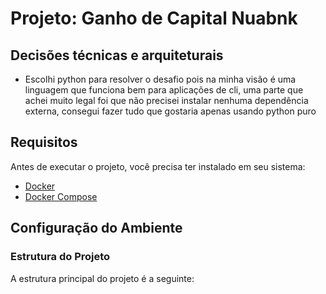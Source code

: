 # Projeto: Ganho de Capital Nuabnk

## Decisões técnicas e arquiteturais
* Escolhi python para resolver o desafio pois na minha visão é uma linguagem que 
funciona bem para aplicações de cli, uma parte que achei muito legal foi que não
precisei instalar nenhuma dependência externa, consegui fazer tudo que gostaria apenas
usando python puro

## Requisitos

Antes de executar o projeto, você precisa ter instalado em seu sistema:

- [Docker](https://www.docker.com/get-started)
- [Docker Compose](https://docs.docker.com/compose/install/)

## Configuração do Ambiente

### Estrutura do Projeto

A estrutura principal do projeto é a seguinte:

